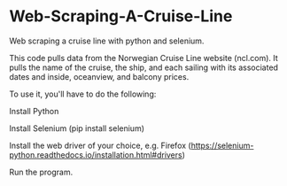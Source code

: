 # Web-Scraping-A-Cruise-Line
Web scraping a cruise line with python and selenium. 



This code pulls data from the Norwegian Cruise Line website (ncl.com). It pulls the name of the cruise, the ship, and each sailing with its associated dates and inside, oceanview, and balcony prices. 


To use it, you'll have to do the following:


Install Python

Install Selenium (pip install selenium)

Install the web driver of your choice, e.g. Firefox (https://selenium-python.readthedocs.io/installation.html#drivers)

Run the program. 
